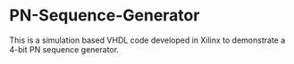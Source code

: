 # PN-Sequence-Generator
This is a simulation based VHDL code developed in Xilinx to demonstrate a 4-bit PN sequence generator.
